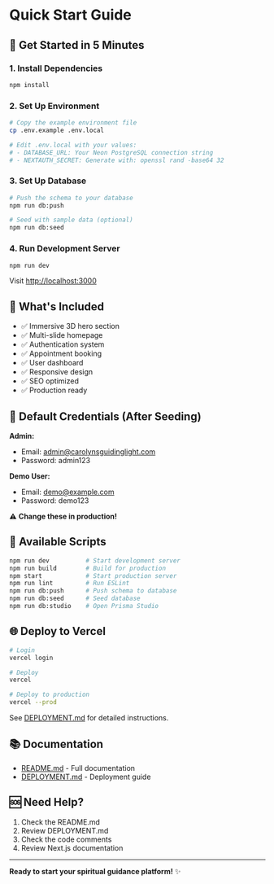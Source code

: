 # Quick Start Guide

## 🚀 Get Started in 5 Minutes

### 1. Install Dependencies
```bash
npm install
```

### 2. Set Up Environment
```bash
# Copy the example environment file
cp .env.example .env.local

# Edit .env.local with your values:
# - DATABASE_URL: Your Neon PostgreSQL connection string
# - NEXTAUTH_SECRET: Generate with: openssl rand -base64 32
```

### 3. Set Up Database
```bash
# Push the schema to your database
npm run db:push

# Seed with sample data (optional)
npm run db:seed
```

### 4. Run Development Server
```bash
npm run dev
```

Visit [http://localhost:3000](http://localhost:3000)

## 🎯 What's Included

- ✅ Immersive 3D hero section
- ✅ Multi-slide homepage
- ✅ Authentication system
- ✅ Appointment booking
- ✅ User dashboard
- ✅ Responsive design
- ✅ SEO optimized
- ✅ Production ready

## 📝 Default Credentials (After Seeding)

**Admin:**
- Email: admin@carolynsguidinglight.com
- Password: admin123

**Demo User:**
- Email: demo@example.com
- Password: demo123

⚠️ **Change these in production!**

## 🔧 Available Scripts

```bash
npm run dev          # Start development server
npm run build        # Build for production
npm start            # Start production server
npm run lint         # Run ESLint
npm run db:push      # Push schema to database
npm run db:seed      # Seed database
npm run db:studio    # Open Prisma Studio
```

## 🌐 Deploy to Vercel

```bash
# Login
vercel login

# Deploy
vercel

# Deploy to production
vercel --prod
```

See [DEPLOYMENT.md](./DEPLOYMENT.md) for detailed instructions.

## 📚 Documentation

- [README.md](./README.md) - Full documentation
- [DEPLOYMENT.md](./DEPLOYMENT.md) - Deployment guide

## 🆘 Need Help?

1. Check the README.md
2. Review DEPLOYMENT.md
3. Check the code comments
4. Review Next.js documentation

---

**Ready to start your spiritual guidance platform!** ✨
